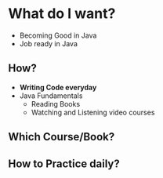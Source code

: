# What do I want?

* Becoming Good in Java
* Job ready in Java

## How?

* **Writing Code everyday**
* Java Fundamentals
  * Reading Books
  * Watching and Listening video courses

## Which Course/Book?


## How to Practice daily?
